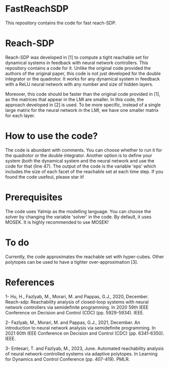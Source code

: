 # FastReachSDP
This repository contains the code for fast reach-SDP. 

# Reach-SDP
Reach-SDP was developed in [1] to compute a tight reachable set for dynamical systems in feedback with neural network controllers. This repository contains a code for it. Unlike the original code provided the authors of the original paper, this code is not just developed for the double integrator or the quadrotor. It works for any dynamical system in feedback with a ReLU neural network with any number and size of hidden layers. 

Moreover, this code should be faster than the original code provided in [1], as the matrices that appear in the LMI are smaller. In this code, the approach developed in [2] is used. To be more specific, instead of a single large matrix for the neural network in the LMI, we have one smaller matrix for each layer. 

# How to use the code?
The code is abundant with comments. You can choose whether to run it for the quadrotor or the double integrator. Another option is to define your system (both the dynamical system and the neural network and use the code for that (line 47). The output of the code is the variable 'eps' which includes the size of each facet of the reachable set at each time step. If you found the code usefeul, please star it!

# Prerequisites
The code uses Yalmip as the modelling language. You can choose the solver by changing the variable 'solver' in the code. By default, it uses MOSEK. It is highly recommended to use MOSEK!

# To do
Currently, the code approximates the reachable set with hyper-cubes. Other polytopes can be used to have a tighter over-approximation [3]. 

# References
1- Hu, H., Fazlyab, M., Morari, M. and Pappas, G.J., 2020, December. Reach-sdp: Reachability analysis of closed-loop systems with neural network controllers via semidefinite programming. In 2020 59th IEEE Conference on Decision and Control (CDC) (pp. 5929-5934). IEEE.

2- Fazlyab, M., Morari, M. and Pappas, G.J., 2021, December. An introduction to neural network analysis via semidefinite programming. In 2021 60th IEEE Conference on Decision and Control (CDC) (pp. 6341-6350). IEEE.

3- Entesari, T. and Fazlyab, M., 2023, June. Automated reachability analysis of neural network-controlled systems via adaptive polytopes. In Learning for Dynamics and Control Conference (pp. 407-419). PMLR.
